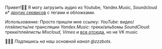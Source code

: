 Привет!🖖🏻 Я могу загрузить аудио из Youtube, Yandex.Music, Soundcloud и* [других сервисов](https://ytdl-org.github.io/youtube-dl/supportedsites.html) с тегами и обложками.

*Использование:*
Просто пришли мне ссылку:
*YouTube*: видео/плэйлисты/_не_ трансляции
*Yandex.Music*: треки/альбомы
*SoundCloud*: треки/плейлисты
*Mixcloud, Vimeo и* [все отсюда](https://ytdl-org.github.io/youtube-dl/supportedsites.html), но не VK music

👨🏻‍💻 *Подпишись на наш основной канал @zzzbots*.


